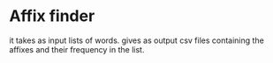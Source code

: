 # Affix finder

it takes as input lists of words. 
gives as output csv files containing the affixes and their frequency in the list.
